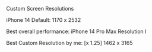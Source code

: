Custom Screen Resolutions

iPhone 14 Default:
1170 x 2532

Best overall performance:
iPhone 14 Pro Max Resolution l

Best Custom Resolution by me:
	[x 1.25]
	1462 x 3165
